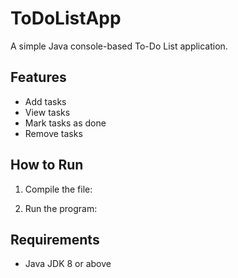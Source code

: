 # ToDoListApp

A simple Java console-based To-Do List application.

## Features
- Add tasks
- View tasks
- Mark tasks as done
- Remove tasks

## How to Run
1. Compile the file:

2. Run the program:


## Requirements
- Java JDK 8 or above
